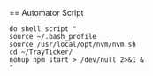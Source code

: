== Automator Script

```
do shell script "
source ~/.bash_profile 
source /usr/local/opt/nvm/nvm.sh
cd ~/TrayTicker/
nohup npm start > /dev/null 2>&1 &
"
```
